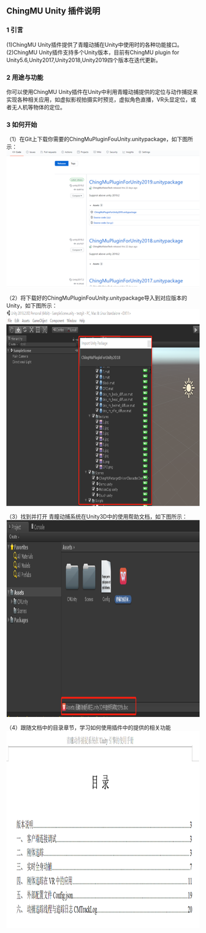 ## ChingMU Unity 插件说明

### 1 引言

(1)ChingMU Unity插件提供了青瞳动捕在Unity中使用时的各种功能接口。<br>
(2)ChingMU Unity插件支持多个Unity版本，目前有ChingMU plugin for Unity5.6,Unity2017,Unity2018,Unity2019四个版本在迭代更新。

### 2 用途与功能

你可以使用ChingMU Unity插件在Unity中利用青瞳动捕提供的定位与动作捕捉来实现各种相关应用，如虚拟影视拍摄实时预览，虚拟角色直播，VR头显定位，或者无人机等物体的定位。

### 3 如何开始

（1）在Git上下载你需要的ChingMuPluginFouUnity.unitypackage，如下图所示：<br>
![](/images/UnityPlugin_description_01.png)

（2）将下载好的ChingMuPluginFouUnity.unitypackage导入到对应版本的Unity，如下图所示：<br>
<img src="./images/UnityPlugin_description_02.png" width="685px" height="513px" title="导入插件"/><br>

（3）找到并打开 青瞳动捕系统在Unity3D中的使用帮助文档，如下图所示：<br>
<img src="./images/UnityPlugin_description_03.png" width="685px" height="513px" title="打开插件使用帮助文档"/><br>

（4）跟随文档中的目录章节，学习如何使用插件中的提供的相关功能<br>
<img src="./images/UnityPlugin_description_04.png" width="685px" height="513px" title="文档中的目录"/><br>
